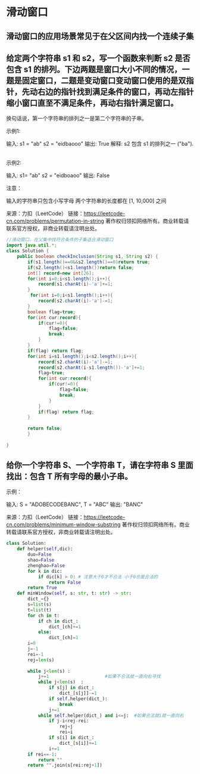 # 滑动窗口
## 滑动窗口的应用场景常见于在父区间内找一个连续子集
## 给定两个字符串 s1 和 s2，写一个函数来判断 s2 是否包含 s1 的排列。下边两题是窗口大小不同的情况，一题是固定窗口，二题是变动窗口变动窗口使用的是双指针，先动右边的指针找到满足条件的窗口，再动左指针缩小窗口直至不满足条件，再动右指针满足窗口。

换句话说，第一个字符串的排列之一是第二个字符串的子串。

示例1:

输入: s1 = "ab" s2 = "eidbaooo"
输出: True
解释: s2 包含 s1 的排列之一 ("ba").
 

示例2:

输入: s1= "ab" s2 = "eidboaoo"
输出: False
 

注意：

输入的字符串只包含小写字母
两个字符串的长度都在 [1, 10,000] 之间

来源：力扣（LeetCode）
链接：https://leetcode-cn.com/problems/permutation-in-string
著作权归领扣网络所有。商业转载请联系官方授权，非商业转载请注明出处。
```java
//滑动窗口，在父集中找符合条件的子集适合滑动窗口
import java.util.*;
class Solution {
    public boolean checkInclusion(String s1, String s2) {
        if(s1.length()==0&&s2.length()==0)return true;
        if(s2.length()<s1.length())return false;
        int[] record=new int[26];
        for(int i=0;i<s1.length();i++){
            record[s1.charAt(i)-'a']+=1;
        }
         for(int i=0;i<s1.length();i++){
            record[s2.charAt(i)-'a']-=1;
        }
        boolean flag=true;
        for(int cur:record){
            if(cur!=0){
                flag=false;
                break;
            }
        }
        if(flag) return flag;
        for(int i=s1.length();i<s2.length();i++){
            record[s2.charAt(i)-'a']-=1;
            record[s2.charAt(i-s1.length())-'a']+=1;
            flag=true;
            for(int cur:record){
                if(cur!=0){
                    flag=false;
                    break;
                }
            }
            if(flag) return flag;
        }
        
        return false;
        }
        
}
```

## 给你一个字符串 S、一个字符串 T，请在字符串 S 里面找出：包含 T 所有字母的最小子串。

示例：

输入: S = "ADOBECODEBANC", T = "ABC"
输出: "BANC"

来源：力扣（LeetCode）
链接：https://leetcode-cn.com/problems/minimum-window-substring
著作权归领扣网络所有。商业转载请联系官方授权，非商业转载请注明出处。
```python
class Solution:
    def helper(self,dic):
        duo=False
        shao=False
        zhenghao=False
        for k in dic:
            if dic[k] > 0: # 注意大于0才不合法 小于0也是合法的
                return False
        return True           
    def minWindow(self, s: str, t: str) -> str:
        dict_={}
        s=list(s)
        t=list(t)
        for ch in t:
            if ch in dict_:
                dict_[ch]+=1
            else:
                dict_[ch]=1
        i=0
        j=-1
        rei=-1
        rej=len(s)
        
        while j<len(s) :
            j+=1                     #如果不合法就一直向右寻找
            while j<len(s)  :     
                if s[j] in dict_:
                    dict_[s[j]]-=1
                if self.helper(dict_):
                    break
                j+=1
            while self.helper(dict_) and i<=j:  #如果合法就i就一直向右
                if j-i<rej-rei:
                    rej=j
                    rei=i
                if s[i] in dict_:
                    dict_[s[i]]+=1
                i+=1
        if rei==-1:
            return ""
        return "".join(s[rei:rej+1]) 
```
